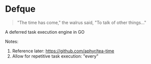 # Defque

> "The time has come," the walrus said, "To talk of other things..."

A deferred task execution engine in GO



Notes:
1. Reference later: https://github.com/aphyr/tea-time
2. Allow for repetitive task execution: "every"
